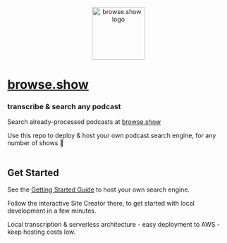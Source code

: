 <p align="center">
  <a href="https://browse.show" target="_blank" rel="noopener noreferrer">
    <img width="120" src="http://browse.show/assets/favicon.svg" alt="browse.show logo">
  </a>
</p>

# [browse.show](https://browse.show)

### transcribe & search any podcast

Search already-processed podcasts at [browse.show](https://browse.show)

Use this repo to deploy & host your own podcast search engine, for any number of shows 🚀
<br/>
<br/>
## Get Started

See the [Getting Started Guide](docs/GETTING_STARTED.md) to host your own search engine.

Follow the interactive Site Creator there, to get started with local development in a few minutes.

Local transcription & serverless architecture - easy deployment to AWS - keep hosting costs low.
